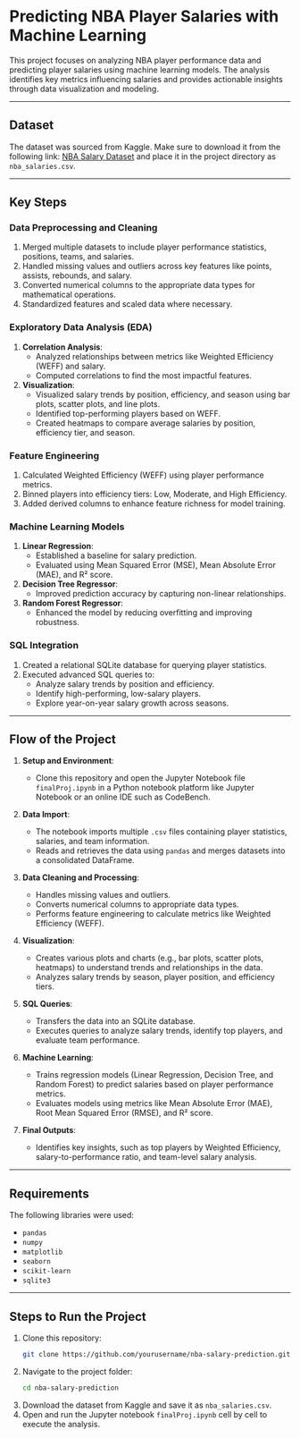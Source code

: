# Predicting NBA Player Salaries with Machine Learning

This project focuses on analyzing NBA player performance data and predicting player salaries using machine learning models. The analysis identifies key metrics influencing salaries and provides actionable insights through data visualization and modeling.

---

## Dataset

The dataset was sourced from Kaggle. Make sure to download it from the following link: [NBA Salary Dataset](https://kaggle.com) and place it in the project directory as `nba_salaries.csv`.

---

## Key Steps

### Data Preprocessing and Cleaning
1. Merged multiple datasets to include player performance statistics, positions, teams, and salaries.
2. Handled missing values and outliers across key features like points, assists, rebounds, and salary.
3. Converted numerical columns to the appropriate data types for mathematical operations.
4. Standardized features and scaled data where necessary.

### Exploratory Data Analysis (EDA)
1. **Correlation Analysis**:
   - Analyzed relationships between metrics like Weighted Efficiency (WEFF) and salary.
   - Computed correlations to find the most impactful features.
2. **Visualization**:
   - Visualized salary trends by position, efficiency, and season using bar plots, scatter plots, and line plots.
   - Identified top-performing players based on WEFF.
   - Created heatmaps to compare average salaries by position, efficiency tier, and season.

### Feature Engineering
1. Calculated Weighted Efficiency (WEFF) using player performance metrics.
2. Binned players into efficiency tiers: Low, Moderate, and High Efficiency.
3. Added derived columns to enhance feature richness for model training.

### Machine Learning Models
1. **Linear Regression**:
   - Established a baseline for salary prediction.
   - Evaluated using Mean Squared Error (MSE), Mean Absolute Error (MAE), and R² score.
2. **Decision Tree Regressor**:
   - Improved prediction accuracy by capturing non-linear relationships.
3. **Random Forest Regressor**:
   - Enhanced the model by reducing overfitting and improving robustness.

### SQL Integration
1. Created a relational SQLite database for querying player statistics.
2. Executed advanced SQL queries to:
   - Analyze salary trends by position and efficiency.
   - Identify high-performing, low-salary players.
   - Explore year-on-year salary growth across seasons.

---

## Flow of the Project

1. **Setup and Environment**:
   - Clone this repository and open the Jupyter Notebook file `finalProj.ipynb` in a Python notebook platform like Jupyter Notebook or an online IDE such as CodeBench.

2. **Data Import**:
   - The notebook imports multiple `.csv` files containing player statistics, salaries, and team information.
   - Reads and retrieves the data using `pandas` and merges datasets into a consolidated DataFrame.

3. **Data Cleaning and Processing**:
   - Handles missing values and outliers.
   - Converts numerical columns to appropriate data types.
   - Performs feature engineering to calculate metrics like Weighted Efficiency (WEFF).

4. **Visualization**:
   - Creates various plots and charts (e.g., bar plots, scatter plots, heatmaps) to understand trends and relationships in the data.
   - Analyzes salary trends by season, player position, and efficiency tiers.

5. **SQL Queries**:
   - Transfers the data into an SQLite database.
   - Executes queries to analyze salary trends, identify top players, and evaluate team performance.

6. **Machine Learning**:
   - Trains regression models (Linear Regression, Decision Tree, and Random Forest) to predict salaries based on player performance metrics.
   - Evaluates models using metrics like Mean Absolute Error (MAE), Root Mean Squared Error (RMSE), and R² score.

7. **Final Outputs**:
   - Identifies key insights, such as top players by Weighted Efficiency, salary-to-performance ratio, and team-level salary analysis.

---

## Requirements

The following libraries were used:
- `pandas`
- `numpy`
- `matplotlib`
- `seaborn`
- `scikit-learn`
- `sqlite3`

---

## Steps to Run the Project

1. Clone this repository:
   ```bash
   git clone https://github.com/yourusername/nba-salary-prediction.git
   
2. Navigate to the project folder:
   ```bash
   cd nba-salary-prediction

3. Download the dataset from Kaggle and save it as `nba_salaries.csv`.
4. Open and run the Jupyter notebook `finalProj.ipynb` cell by cell to execute the analysis.

